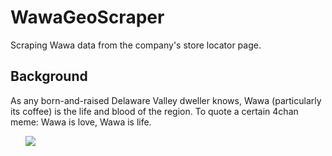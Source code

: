 # WawaGeoScraper
Scraping Wawa data from the company's store locator page. 

## Background
As any born-and-raised Delaware Valley dweller knows, Wawa (particularly
its coffee) is the life and blood of the region. To quote a certain 4chan
meme: Wawa is love, Wawa is life.

&nbsp;&nbsp;&nbsp;&nbsp;&nbsp;&nbsp;![](https://imgur.com/4vnSW32)
